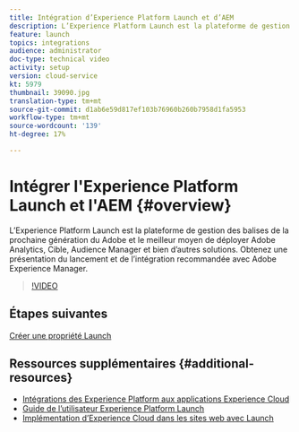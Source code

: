 ```yaml
---
title: Intégration d’Experience Platform Launch et d’AEM
description: L’Experience Platform Launch est la plateforme de gestion des balises de la prochaine génération du Adobe et le meilleur moyen de déployer Adobe Analytics, Cible, Audience Manager et bien d’autres solutions. Obtenez une présentation du lancement et de l’intégration recommandée avec Adobe Experience Manager.
feature: launch
topics: integrations
audience: administrator
doc-type: technical video
activity: setup
version: cloud-service
kt: 5979
thumbnail: 39090.jpg
translation-type: tm+mt
source-git-commit: d1ab6e59d817ef103b76960b260b7958d1fa5953
workflow-type: tm+mt
source-wordcount: '139'
ht-degree: 17%

---
```



# Intégrer l&#39;Experience Platform Launch et l&#39;AEM {#overview}

L’Experience Platform Launch est la plateforme de gestion des balises de la prochaine génération du Adobe et le meilleur moyen de déployer Adobe Analytics, Cible, Audience Manager et bien d’autres solutions. Obtenez une présentation du lancement et de l’intégration recommandée avec Adobe Experience Manager.

>[!VIDEO](https://video.tv.adobe.com/v/39090?quality=12&learn=on)

## Étapes suivantes

[Créer une propriété Launch](create-launch-property.md)

## Ressources supplémentaires {#additional-resources}

* [Intégrations des Experience Platform aux applications Experience Cloud](https://docs.adobe.com/content/help/en/platform-learn/tutorials/intro-to-platform/integrations-with-experience-cloud-applications.html)
* [Guide de l’utilisateur Experience Platform Launch](https://docs.adobe.com/content/help/fr-FR/launch/using/overview.html)
* [Implémentation d’Experience Cloud dans les sites web avec Launch](https://docs.adobe.com/content/help/en/core-services-learn/implementing-in-websites-with-launch/index.html)
